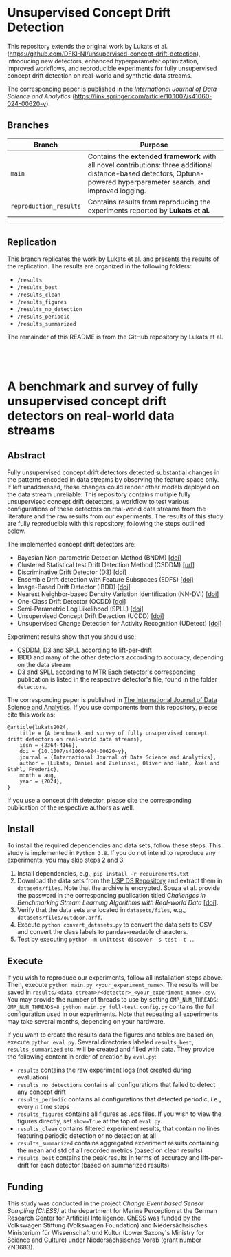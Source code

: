 # Unsupervised Concept Drift Detection

This repository extends the original work by Lukats et al. (https://github.com/DFKI-NI/unsupervised-concept-drift-detection), introducing new detectors, enhanced hyperparameter optimization, improved workflows, and reproducible experiments for fully unsupervised concept drift detection on real-world and synthetic data streams.

The corresponding paper is published in the *International Journal of Data Science and Analytics* (https://link.springer.com/article/10.1007/s41060-024-00620-y).

## Branches

| Branch                 | Purpose                                                                                                                    |
|------------------------|----------------------------------------------------------------------------------------------------------------------------|
| `main`                 | Contains the **extended framework** with all novel contributions: three additional distance-based detectors, Optuna-powered hyperparameter search, and improved logging. |
| `reproduction_results` | Contains results from reproducing the experiments reported by **Lukats et al.**                                           |

---


## Replication

This branch replicates the work by Lukats et al. and presents the results of the replication. The results are organized in the following folders:

- `/results`
- `/results_best`
- `/results_clean`
- `/results_figures`
- `/results_no_detection`
- `/results_periodic`
- `/results_summarized`

The remainder of this README is from the GitHub repository by Lukats et al.
<br></br><br></br>

# A benchmark and survey of fully unsupervised concept drift detectors on real-world data streams

## Abstract
Fully unsupervised concept drift detectors detected substantial changes in the patterns encoded in data streams by
observing the feature space only.
If left unaddressed, these changes could render other models deployed on the data stream unreliable.
This repository contains multiple fully unsupervised concept drift detectors, a workflow to test various
configurations of these detectors on real-world data streams from the literature and the raw results from our 
experiments.
The results of this study are fully reproducible with this repository, following the steps outlined
below.

The implemented concept drift detectors are:
- Bayesian Non-parametric Detection Method (BNDM) [[doi]](https://doi.org/10.1145/3420034)
- Clustered Statistical test Drift Detection Method (CSDDM) [[url]](https://jit.ndhu.edu.tw/article/view/2504)
- Discriminative Drift Detector (D3) [[doi]](https://doi.org/10.1145/3357384.3358144)
- Ensemble Drift detection with Feature Subspaces (EDFS) [[doi]](https://doi.org/10.1109/DSAA.2019.00047)
- Image-Based Drift Detector (IBDD) [[doi]](https://doi.org/10.1109/BigData50022.2020.9377880)
- Nearest Neighbor-based Density Variation Identification (NN-DVI) [[doi]](https://doi.org/10.1016/j.patcog.2017.11.009)
- One-Class Drift Detector (OCDD) [[doi]](https://doi.org/10.1145/3357384.3358144)
- Semi-Parametric Log Likelihood (SPLL) [[doi]](https://doi.org/10.1109/TKDE.2011.226)
- Unsupervised Concept Drift Detection (UCDD) [[doi]](https://doi.org/10.1142/9789811223334_0017)
- Unsupervised Change Detection for Activity Recognition (UDetect) [[doi]](https://doi.org/10.1108/IJPCC-03-2017-0027)

Experiment results show that you should use:
- CSDDM, D3 and SPLL according to lift-per-drift
- IBDD and many of the other detectors according to accuracy, depending on the data stream
- D3 and SPLL according to MTR
Each detector's corresponding publication is listed in the respective detector's file, found in the folder `detectors`.

The corresponding paper is published in [The International Journal of Data Science and Analytics](https://link.springer.com/article/10.1007/s41060-024-00620-y). 
If you use components from this repository, please cite this work as:
```
@article{lukats2024,
	title = {A benchmark and survey of fully unsupervised concept drift detectors on real-world data streams},
	issn = {2364-4168},
	doi = {10.1007/s41060-024-00620-y},
	journal = {International Journal of Data Science and Analytics},
	author = {Lukats, Daniel and Zielinski, Oliver and Hahn, Axel and Stahl, Frederic},
	month = aug,
	year = {2024},
}
```
If you use a concept drift detector, please cite the corresponding publication of the respective authors as well.

## Install
To install the required dependencies and data sets, follow these steps.
This study is implemented in `Python 3.8`.
If you do not intend to reproduce any experiments, you may skip steps 2 and 3.
1. Install dependencies, e.g., `pip install -r requirements.txt`
2. Download the data sets from the [USP DS Repository](https://sites.google.com/view/uspdsrepository) and extract them in `datasets/files`. Note that the archive is encrypted. Souza et al. provide the password in the corresponding publication titled _Challenges in Benchmarking Stream Learning Algorithms with Real-world Data_ [[doi]](https://doi.org/10.1007/s10618-020-00698-5).
3. Verify that the data sets are located in `datasets/files`, e.g., `datasets/files/outdoor.arff`.
4. Execute `python convert_datasets.py` to convert the data sets to CSV and convert the class labels to pandas-readable characters.
5. Test by executing `python -m unittest discover -s test -t .`.

## Execute
If you wish to reproduce our experiments, follow all installation steps above. 
Then, execute `python main.py <your_experiment_name>`. 
The results will be saved in `results/<data stream>/<detector>_<your_experiment_name>.csv`.
You may provide the number of threads to use by setting `OMP_NUM_THREADS`: `OMP_NUM_THREADS=8 python main.py full-test`.
`config.py` contains the full configuration used in our experiments.
Note that repeating all experiments may take several months, depending on your hardware.

If you want to create the results data the figures and tables are based on, execute `python eval.py`.
Several directories labeled `results_best`, `results_summarized` etc. will be created and filled with data.
They provide the following content in order of creation by `eval.py`:
- `results` contains the raw experiment logs (not created during evaluation)
- `results_no_detections` contains all configurations that failed to detect any concept drift
- `results_periodic` contains all configurations that detected periodic, i.e., every _n_ time steps
- `results_figures` contains all figures as .eps files. If you wish to view the figures directly, set `show=True` at the top of `eval.py`.
- `results_clean` contains filtered experiment results, that contain no lines featuring periodic detection or no detection at all
- `results_summarized` contains aggregated experiment results containing the mean and std of all recorded metrics (based on clean results)
- `results_best` contains the peak results in terms of accuracy and lift-per-drift for each detector (based on summarized results)

## Funding
This study was conducted in the project _Change Event based Sensor Sampling (ChESS)_ at the department for Marine Perception
at the German Research Center for Artificial Intelligence. ChESS was funded by the Volkswagen Stiftung (Volkswagen
Foundation) and Niedersächsisches Ministerium für Wissenschaft und Kultur (Lower Saxony's Ministry for Science and
Culture) under Niedersächsisches Vorab (grant number ZN3683).